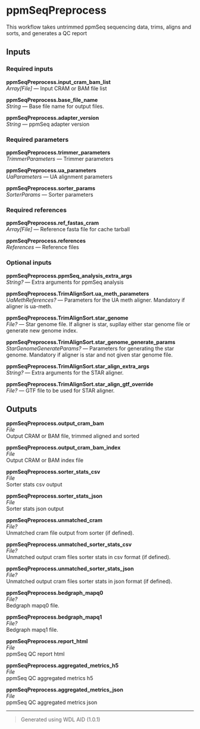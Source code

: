 # ppmSeqPreprocess
This workflow takes untrimmed ppmSeq sequencing data, trims, aligns and sorts, and generates a QC report

## Inputs

### Required inputs
<p name="ppmSeqPreprocess.input_cram_bam_list">
        <b>ppmSeqPreprocess.input_cram_bam_list</b><br />
        <i>Array[File] </i> &mdash; 
         Input CRAM or BAM file list <br /> 
</p>
<p name="ppmSeqPreprocess.base_file_name">
        <b>ppmSeqPreprocess.base_file_name</b><br />
        <i>String </i> &mdash; 
         Base file name for output files. <br /> 
</p>
<p name="ppmSeqPreprocess.adapter_version">
        <b>ppmSeqPreprocess.adapter_version</b><br />
        <i>String </i> &mdash; 
         ppmSeq adapter version <br /> 
</p>

### Required parameters
<p name="ppmSeqPreprocess.trimmer_parameters">
        <b>ppmSeqPreprocess.trimmer_parameters</b><br />
        <i>TrimmerParameters </i> &mdash; 
         Trimmer parameters <br /> 
</p>
<p name="ppmSeqPreprocess.ua_parameters">
        <b>ppmSeqPreprocess.ua_parameters</b><br />
        <i>UaParameters </i> &mdash; 
         UA alignment parameters <br /> 
</p>
<p name="ppmSeqPreprocess.sorter_params">
        <b>ppmSeqPreprocess.sorter_params</b><br />
        <i>SorterParams </i> &mdash; 
         Sorter parameters <br /> 
</p>

### Required references
<p name="ppmSeqPreprocess.ref_fastas_cram">
        <b>ppmSeqPreprocess.ref_fastas_cram</b><br />
        <i>Array[File] </i> &mdash; 
         Reference fasta file for cache tarball <br /> 
</p>
<p name="ppmSeqPreprocess.references">
        <b>ppmSeqPreprocess.references</b><br />
        <i>References </i> &mdash; 
         Reference files <br /> 
</p>

### Optional inputs
<p name="ppmSeqPreprocess.ppmSeq_analysis_extra_args">
        <b>ppmSeqPreprocess.ppmSeq_analysis_extra_args</b><br />
        <i>String? </i> &mdash; 
         Extra arguments for ppmSeq analysis <br /> 
</p>
<p name="ppmSeqPreprocess.TrimAlignSort.ua_meth_parameters">
        <b>ppmSeqPreprocess.TrimAlignSort.ua_meth_parameters</b><br />
        <i>UaMethReferences? </i> &mdash; 
         Parameters for the UA meth aligner. Mandatory if aligner is ua-meth. <br /> 
</p>
<p name="ppmSeqPreprocess.TrimAlignSort.star_genome">
        <b>ppmSeqPreprocess.TrimAlignSort.star_genome</b><br />
        <i>File? </i> &mdash; 
         Star genome file. If aligner is star, supllay either star genome file or generate new genome index. <br /> 
</p>
<p name="ppmSeqPreprocess.TrimAlignSort.star_genome_generate_params">
        <b>ppmSeqPreprocess.TrimAlignSort.star_genome_generate_params</b><br />
        <i>StarGenomeGenerateParams? </i> &mdash; 
         Parameters for generating the star genome. Mandatory if aligner is star and not given star genome file. <br /> 
</p>
<p name="ppmSeqPreprocess.TrimAlignSort.star_align_extra_args">
        <b>ppmSeqPreprocess.TrimAlignSort.star_align_extra_args</b><br />
        <i>String? </i> &mdash; 
         Extra arguments for the STAR aligner. <br /> 
</p>
<p name="ppmSeqPreprocess.TrimAlignSort.star_align_gtf_override">
        <b>ppmSeqPreprocess.TrimAlignSort.star_align_gtf_override</b><br />
        <i>File? </i> &mdash; 
         GTF file to be used for STAR aligner. <br /> 
</p>
</details>


## Outputs
<p name="ppmSeqPreprocess.output_cram_bam">
        <b>ppmSeqPreprocess.output_cram_bam</b><br />
        <i>File</i><br />
        Output CRAM or BAM file, trimmed aligned and sorted
</p>
<p name="ppmSeqPreprocess.output_cram_bam_index">
        <b>ppmSeqPreprocess.output_cram_bam_index</b><br />
        <i>File</i><br />
        Output CRAM or BAM index file
</p>
<p name="ppmSeqPreprocess.sorter_stats_csv">
        <b>ppmSeqPreprocess.sorter_stats_csv</b><br />
        <i>File</i><br />
        Sorter stats csv output
</p>
<p name="ppmSeqPreprocess.sorter_stats_json">
        <b>ppmSeqPreprocess.sorter_stats_json</b><br />
        <i>File</i><br />
        Sorter stats json output
</p>
<p name="ppmSeqPreprocess.unmatched_cram">
        <b>ppmSeqPreprocess.unmatched_cram</b><br />
        <i>File?</i><br />
        Unmatched cram file output from sorter (if defined).
</p>
<p name="ppmSeqPreprocess.unmatched_sorter_stats_csv">
        <b>ppmSeqPreprocess.unmatched_sorter_stats_csv</b><br />
        <i>File?</i><br />
        Unmatched output cram files sorter stats in csv format (if defined).
</p>
<p name="ppmSeqPreprocess.unmatched_sorter_stats_json">
        <b>ppmSeqPreprocess.unmatched_sorter_stats_json</b><br />
        <i>File?</i><br />
        Unmatched output cram files sorter stats in json format (if defined).
</p>
<p name="ppmSeqPreprocess.bedgraph_mapq0">
        <b>ppmSeqPreprocess.bedgraph_mapq0</b><br />
        <i>File?</i><br />
        Bedgraph mapq0 file.
</p>
<p name="ppmSeqPreprocess.bedgraph_mapq1">
        <b>ppmSeqPreprocess.bedgraph_mapq1</b><br />
        <i>File?</i><br />
        Bedgraph mapq1 file.
</p>
<p name="ppmSeqPreprocess.report_html">
        <b>ppmSeqPreprocess.report_html</b><br />
        <i>File</i><br />
        ppmSeq QC report html
</p>
<p name="ppmSeqPreprocess.aggregated_metrics_h5">
        <b>ppmSeqPreprocess.aggregated_metrics_h5</b><br />
        <i>File</i><br />
        ppmSeq QC aggregated metrics h5
</p>
<p name="ppmSeqPreprocess.aggregated_metrics_json">
        <b>ppmSeqPreprocess.aggregated_metrics_json</b><br />
        <i>File</i><br />
        ppmSeq QC aggregated metrics json
</p>

<hr />

> Generated using WDL AID (1.0.1)
